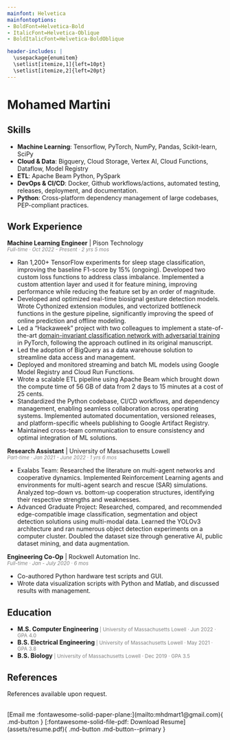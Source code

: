 ```yaml
---
mainfont: Helvetica
mainfontoptions:
- BoldFont=Helvetica-Bold
- ItalicFont=Helvetica-Oblique
- BoldItalicFont=Helvetica-BoldOblique

header-includes: |
  \usepackage{enumitem}
  \setlist[itemize,1]{left=10pt}
  \setlist[itemize,2]{left=20pt}
---
```


# Mohamed Martini

## Skills

- **Machine Learning**: Tensorflow, PyTorch, NumPy, Pandas, Scikit-learn, SciPy
- **Cloud & Data**: Bigquery, Cloud Storage, Vertex AI, Cloud Functions, Dataflow, Model Registry
- **ETL**: Apache Beam Python, PySpark
- **DevOps & CI/CD**: Docker, Github workflows/actions, automated testing, releases, deployment, and documentation.
- **Python**: Cross-platform dependency management of large codebases, PEP-compliant practices.

## Work Experience

**Machine Learning Engineer** | Pison Technology <br>
<small><span style="color: gray;">*Full-time · Oct 2022 - Present · 2 yrs 5 mos*</span></small>

- Ran 1,200+ TensorFlow experiments for sleep stage classification, improving the baseline F1-score by 15% (ongoing). Developed two custom loss functions to address class imbalance. Implemented a custom attention layer and used it for feature mining, improving performance while reducing the feature set by an order of magnitude.
- Developed and optimized real-time biosignal gesture detection models. Wrote Cythonized extension modules, and vectorized bottleneck functions in the gesture pipeline, significantly improving the speed of online prediction and offline modeling.
- Led a “Hackaweek” project with two colleagues to implement a state-of-the-art [domain-invariant classification network with adversarial training](https://ieeexplore.ieee.org/document/10099164) in PyTorch, following the approach outlined in its original manuscript.
- Led the adoption of BigQuery as a data warehouse solution to streamline data access and management.
- Deployed and monitored streaming and batch ML models using Google Model Registry and Cloud Run Functions. 
- Wrote a scalable ETL pipeline using Apache Beam which brought down the compute time of 56 GB of data from 2 days to 15 minutes at a cost of 25 cents.
- Standardized the Python codebase, CI/CD workflows, and dependency management, enabling seamless collaboration across operating systems. Implemented automated documentation, versioned releases, and platform-specific wheels publishing to Google Artifact Registry.
- Maintained cross-team communication to ensure consistency and optimal integration of ML solutions.

**Research Assistant** | University of Massachusetts Lowell <br>
<small><span style="color: gray;">*Part-time · Jan 2021 - June 2022 · 1 yrs 6 mos*</span></small>

- Exalabs Team: Researched the literature on multi-agent networks and cooperative dynamics.
Implemented Reinforcement Learning agents and environments for multi-agent search and rescue (SAR) simulations.
Analyzed top-down vs. bottom-up cooperation structures, identifying their respective strengths and weaknesses.
- Advanced Graduate Project: Researched, compared, and recommended edge-compatible image classification, segmentation and object detection solutions using multi-modal data. 
Learned the YOLOv3 architecture and ran numerous object detection experiments on a computer cluster. 
Doubled the dataset size through generative AI, public dataset mining, and data augmentation. 

**Engineering Co-Op** | Rockwell Automation Inc. <br>
<small><span style="color: gray;">*Full-time · Jan - July 2020 · 6 mos*</span></small>

- Co-authored Python hardware test scripts and GUI.
- Wrote data visualization scripts with Python and Matlab, and discussed results with management.

## Education

- **M.S. Computer Engineering**<small><span style="color: gray;"> | University of Massachusetts Lowell · Jun 2022 · GPA 4.0</span></small>
- **B.S. Electrical Engineering**<small><span style="color: gray;"> | University of Massachusetts Lowell · May 2021 · GPA 3.8</span></small>
- **B.S. Biology**<small><span style="color: gray;"> | University of Massachusetts Lowell · Dec 2019 · GPA 3.5</span></small>


## References

References available upon request.

<br>
[Email me :fontawesome-solid-paper-plane:](mailto:mhdmart1@gmail.com){ .md-button }
[:fontawesome-solid-file-pdf: Download Resume](assets/resume.pdf){ .md-button .md-button--primary }
